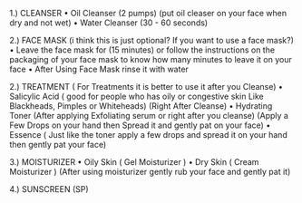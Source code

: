  1.) CLEANSER 
• Oil Cleanser (2 pumps) (put oil cleaser on your face when dry and not wet)
• Water Cleanser (30 - 60 seconds)

2.) FACE MASK (i think this is just optional? If you want to use a face mask?)
• Leave the face mask for (15 minutes) or follow the instructions on the packaging of your face mask to know how many minutes to leave it on your face 
• After Using Face Mask rinse it with water 

2.) TREATMENT ( For Treatments it is better to use it after you Cleanse)
• Salicylic Acid ( good for people who has oily or congestive skin Like Blackheads, Pimples or Whiteheads) (Right After Cleanse)
• Hydrating Toner (After applying Exfoliating serum or right after you cleanse) (Apply a Few Drops on your hand then Spread it and gently pat on your face)
• Essence ( Just like the toner apply a few drops and spread it on your hand then gently pat your face)

3.) MOISTURIZER 
• Oily Skin ( Gel Moisturizer )
• Dry Skin ( Cream Moisturizer )
(After using moisturizer gently rub your face and gently pat it)

4.) SUNSCREEN (SP)